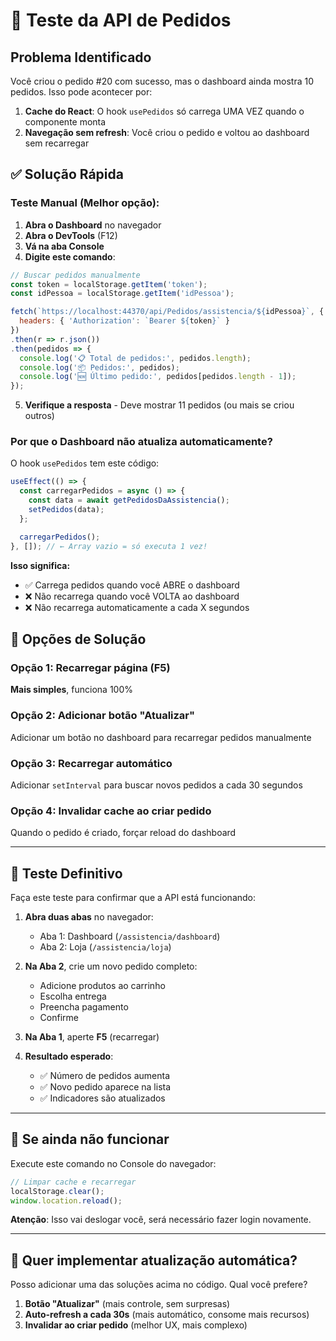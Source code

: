 # 🧪 Teste da API de Pedidos

## Problema Identificado

Você criou o pedido #20 com sucesso, mas o dashboard ainda mostra 10 pedidos. Isso pode acontecer por:

1. **Cache do React**: O hook `usePedidos` só carrega UMA VEZ quando o componente monta
2. **Navegação sem refresh**: Você criou o pedido e voltou ao dashboard sem recarregar

## ✅ Solução Rápida

### Teste Manual (Melhor opção):

1. **Abra o Dashboard** no navegador
2. **Abra o DevTools** (F12)
3. **Vá na aba Console**
4. **Digite este comando**:

```javascript
// Buscar pedidos manualmente
const token = localStorage.getItem('token');
const idPessoa = localStorage.getItem('idPessoa');

fetch(`https://localhost:44370/api/Pedidos/assistencia/${idPessoa}`, {
  headers: { 'Authorization': `Bearer ${token}` }
})
.then(r => r.json())
.then(pedidos => {
  console.log('📋 Total de pedidos:', pedidos.length);
  console.log('📦 Pedidos:', pedidos);
  console.log('🆕 Último pedido:', pedidos[pedidos.length - 1]);
});
```

5. **Verifique a resposta** - Deve mostrar 11 pedidos (ou mais se criou outros)

### Por que o Dashboard não atualiza automaticamente?

O hook `usePedidos` tem este código:

```javascript
useEffect(() => {
  const carregarPedidos = async () => {
    const data = await getPedidosDaAssistencia();
    setPedidos(data);
  };

  carregarPedidos();
}, []); // ← Array vazio = só executa 1 vez!
```

**Isso significa:**
- ✅ Carrega pedidos quando você ABRE o dashboard
- ❌ Não recarrega quando você VOLTA ao dashboard
- ❌ Não recarrega automaticamente a cada X segundos

## 🔧 Opções de Solução

### Opção 1: Recarregar página (F5)
**Mais simples**, funciona 100%

### Opção 2: Adicionar botão "Atualizar"
Adicionar um botão no dashboard para recarregar pedidos manualmente

### Opção 3: Recarregar automático
Adicionar `setInterval` para buscar novos pedidos a cada 30 segundos

### Opção 4: Invalidar cache ao criar pedido
Quando o pedido é criado, forçar reload do dashboard

---

## 🎯 Teste Definitivo

Faça este teste para confirmar que a API está funcionando:

1. **Abra duas abas** no navegador:
   - Aba 1: Dashboard (`/assistencia/dashboard`)
   - Aba 2: Loja (`/assistencia/loja`)

2. **Na Aba 2**, crie um novo pedido completo:
   - Adicione produtos ao carrinho
   - Escolha entrega
   - Preencha pagamento
   - Confirme

3. **Na Aba 1**, aperte **F5** (recarregar)

4. **Resultado esperado**:
   - ✅ Número de pedidos aumenta
   - ✅ Novo pedido aparece na lista
   - ✅ Indicadores são atualizados

---

## 🐛 Se ainda não funcionar

Execute este comando no Console do navegador:

```javascript
// Limpar cache e recarregar
localStorage.clear();
window.location.reload();
```

**Atenção**: Isso vai deslogar você, será necessário fazer login novamente.

---

## 🚀 Quer implementar atualização automática?

Posso adicionar uma das soluções acima no código. Qual você prefere?

1. **Botão "Atualizar"** (mais controle, sem surpresas)
2. **Auto-refresh a cada 30s** (mais automático, consome mais recursos)
3. **Invalidar ao criar pedido** (melhor UX, mais complexo)
